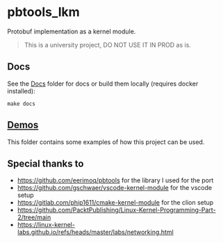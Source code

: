 # pbtools_lkm
Protobuf implementation as a kernel module.

> This is a university project, DO NOT USE IT IN PROD as is.

## Docs
See the [Docs](docs) folder for docs or build them locally (requires docker installed):
```shell
make docs
```

## [Demos](./demos/README.md)
This folder contains some examples of how this project can be used.

## Special thanks to
- https://github.com/eerimoq/pbtools for the library I used for the port
- https://github.com/gschwaer/vscode-kernel-module for the vscode setup
- https://gitlab.com/phip1611/cmake-kernel-module for the clion setup
- https://github.com/PacktPublishing/Linux-Kernel-Programming-Part-2/tree/main
- https://linux-kernel-labs.github.io/refs/heads/master/labs/networking.html

